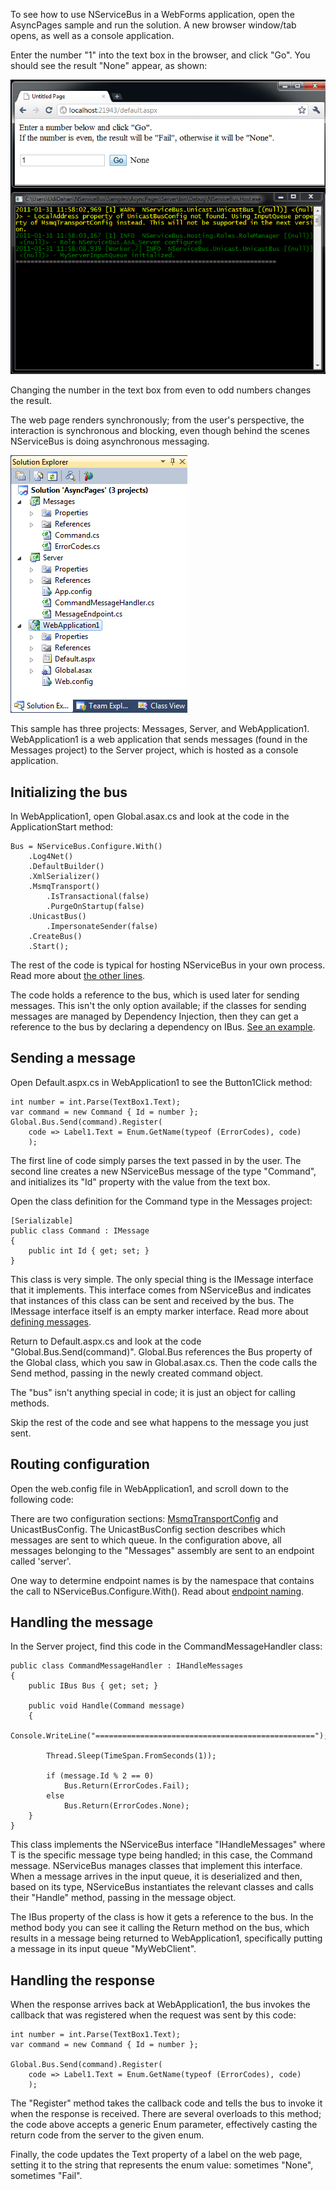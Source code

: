 <!--
title: "Using NServiceBus in a ASP.NET Web Application"
tags: ""
summary: "To see how to use NServiceBus in a WebForms application, open the AsyncPages sample and run the solution. A new browser window/tab opens, as well as a console application."
-->

To see how to use NServiceBus in a WebForms application, open the AsyncPages sample and run the solution. A new browser window/tab opens, as well as a console application.

Enter the number "1" into the text box in the browser, and click "Go". You should see the result "None" appear, as shown:

![AsyncPages sample running](asyncpages_running.png "AsyncPages sample running")

Changing the number in the text box from even to odd numbers changes the result.

The web page renders synchronously; from the user's perspective, the interaction is synchronous and blocking, even though behind the scenes NServiceBus is doing asynchronous messaging.

![AsyncPages sample](asyncpages.png "AsyncPages sample")

This sample has three projects: Messages, Server, and WebApplication1. WebApplication1 is a web application that sends messages (found in the Messages project) to the Server project, which is hosted as a console application.

Initializing the bus
--------------------

In WebApplication1, open Global.asax.cs and look at the code in the ApplicationStart method:

    Bus = NServiceBus.Configure.With()
        .Log4Net()
        .DefaultBuilder()
        .XmlSerializer()
        .MsmqTransport()
            .IsTransactional(false)
            .PurgeOnStartup(false)
        .UnicastBus()
            .ImpersonateSender(false)
        .CreateBus()
        .Start();

The rest of the code is typical for hosting NServiceBus in your own process. Read more about [the other lines](hosting-nservicebus-in-your-own-process.md).

The code holds a reference to the bus, which is used later for sending messages. This isn't the only option available; if the classes for sending messages are managed by Dependency Injection, then they can get a reference to the bus by declaring a dependency on IBus. [See an example](how-do-i-get-a-reference-to-ibus-in-my-message-handler.md).

Sending a message
-----------------

Open Default.aspx.cs in WebApplication1 to see the Button1Click method:

    int number = int.Parse(TextBox1.Text);
    var command = new Command { Id = number };
    Global.Bus.Send(command).Register(
        code => Label1.Text = Enum.GetName(typeof (ErrorCodes), code)
        );

The first line of code simply parses the text passed in by the user. The second line creates a new NServiceBus message of the type "Command", and initializes its "Id" property with the value from the text box.

Open the class definition for the Command type in the Messages project:

    [Serializable]
    public class Command : IMessage
    {
        public int Id { get; set; }
    }

This class is very simple. The only special thing is the IMessage interface that it implements. This interface comes from NServiceBus and indicates that instances of this class can be sent and received by the bus. The IMessage interface itself is an empty marker interface. Read more about [defining messages](how-do-i-define-a-message.md).

Return to Default.aspx.cs and look at the code
"Global.Bus.Send(command)". Global.Bus references the Bus property of the Global class, which you saw in Global.asax.cs. Then the code calls the Send method, passing in the newly created command object.

The "bus" isn't anything special in code; it is just an object for calling methods.

Skip the rest of the code and see what happens to the message you just sent.

Routing configuration
---------------------

Open the web.config file in WebApplication1, and scroll down to the following code:







There are two configuration sections:
[MsmqTransportConfig](msmqtransportconfig.md) and UnicastBusConfig. The UnicastBusConfig section describes which messages are sent to which queue. In the configuration above, all messages belonging to the
"Messages" assembly are sent to an endpoint called 'server'.

One way to determine endpoint names is by the namespace that contains the call to NServiceBus.Configure.With(). Read about [endpoint naming](how-to-specify-your-input-queue-name.md).

Handling the message
--------------------

In the Server project, find this code in the CommandMessageHandler class:

    public class CommandMessageHandler : IHandleMessages
    {
        public IBus Bus { get; set; }

        public void Handle(Command message)
        {
            Console.WriteLine("=================================================");

            Thread.Sleep(TimeSpan.FromSeconds(1));

            if (message.Id % 2 == 0)
                Bus.Return(ErrorCodes.Fail);
            else 
                Bus.Return(ErrorCodes.None);
        }
    }

This class implements the NServiceBus interface "IHandleMessages<t>" where T is the specific message type being handled; in this case, the Command message. NServiceBus manages classes that implement this interface. When a message arrives in the input queue, it is deserialized and then, based on its type, NServiceBus instantiates the relevant classes and calls their "Handle" method, passing in the message object.

The IBus property of the class is how it gets a reference to the bus. In the method body you can see it calling the Return method on the bus, which results in a message being returned to WebApplication1, specifically putting a message in its input queue "MyWebClient".

Handling the response
---------------------

When the response arrives back at WebApplication1, the bus invokes the callback that was registered when the request was sent by this code:

    int number = int.Parse(TextBox1.Text);
    var command = new Command { Id = number };

    Global.Bus.Send(command).Register(
        code => Label1.Text = Enum.GetName(typeof (ErrorCodes), code)
        );

The "Register" method takes the callback code and tells the bus to invoke it when the response is received. There are several overloads to this method; the code above accepts a generic Enum parameter, effectively casting the return code from the server to the given enum.

Finally, the code updates the Text property of a label on the web page, setting it to the string that represents the enum value: sometimes
"None", sometimes "Fail".


